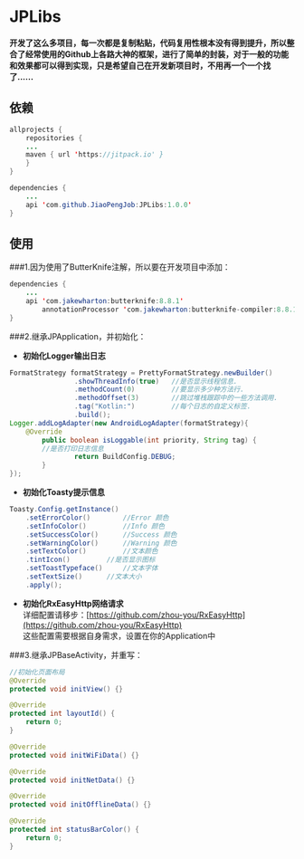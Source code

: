 # JPLibs

**开发了这么多项目，每一次都是复制粘贴，代码复用性根本没有得到提升，所以整合了经常使用的Github上各路大神的框架，进行了简单的封装，对于一般的功能和效果都可以得到实现，只是希望自己在开发新项目时，不用再一个一个找了......**

## 依赖
```Java
allprojects {
    repositories {
	...
	maven { url 'https://jitpack.io' }
    }
}

dependencies {
	...
	api 'com.github.JiaoPengJob:JPLibs:1.0.0'
}
```
## 使用

###1.因为使用了ButterKnife注解，所以要在开发项目中添加：
```Java
dependencies {
	...
	api 'com.jakewharton:butterknife:8.8.1'
    	annotationProcessor 'com.jakewharton:butterknife-compiler:8.8.1'
}
```

###2.继承JPApplication，并初始化：
- **初始化Logger输出日志**
```Java
FormatStrategy formatStrategy = PrettyFormatStrategy.newBuilder()
                .showThreadInfo(true) 	//是否显示线程信息.
                .methodCount(0)        	//要显示多少种方法行.
                .methodOffset(3)       	//跳过堆栈跟踪中的一些方法调用.
                .tag("Kotlin:")        	//每个日志的自定义标签.
                .build();
Logger.addLogAdapter(new AndroidLogAdapter(formatStrategy){
	@Override
        public boolean isLoggable(int priority, String tag) {
		//是否打印日志信息
                return BuildConfig.DEBUG;
        }
});
```
- **初始化Toasty提示信息**
```Java
Toasty.Config.getInstance()
    .setErrorColor() 		//Error 颜色
    .setInfoColor() 		//Info 颜色
    .setSuccessColor() 		//Success 颜色
    .setWarningColor() 		//Warning 颜色
    .setTextColor() 		//文本颜色
    .tintIcon() 		//是否显示图标 
    .setToastTypeface() 	//文本字体
    .setTextSize() 		//文本大小
    .apply();
```
- **初始化RxEasyHttp网络请求**
<br>详细配置请移步：[https://github.com/zhou-you/RxEasyHttp](https://github.com/zhou-you/RxEasyHttp)
<br>这些配置需要根据自身需求，设置在你的Application中

###3.继承JPBaseActivity，并重写：
```Java
//初始化页面布局
@Override
protected void initView() {}

@Override
protected int layoutId() {
	return 0;
}

@Override
protected void initWiFiData() {}

@Override
protected void initNetData() {}

@Override
protected void initOfflineData() {}

@Override
protected int statusBarColor() {
	return 0;
}
```

